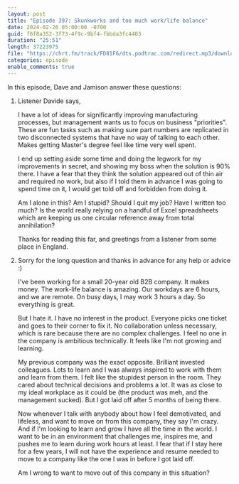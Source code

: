 ```yaml
---
layout: post
title: "Episode 397: Skunkworks and too much work/life balance"
date: 2024-02-26 05:00:00 -0700
guid: f6f8a352-3f73-4f9c-9bf4-fbbda3fc4403
duration: "25:51"
length: 37223975
file: "https://chrt.fm/track/FD81F6/dts.podtrac.com/redirect.mp3/download.softskills.audio/sse-397.mp3"
categories: episode
enable_comments: true
---
```


In this episode, Dave and Jamison answer these questions:

1. Listener Davide says,
   
   I have a lot of ideas for significantly improving manufacturing processes, but management wants us to focus on business "priorities". These are fun tasks such as making sure part numbers are replicated in two disconnected systems that have no way of talking to each other. Makes getting Master's degree feel like time very well spent.
   
   I end up setting aside some time and doing the legwork for my improvements in secret, and showing my boss when the solution is 90% there. I have a fear that they think the solution appeared out of thin air and required no work, but also if I told them in advance I was going to spend time on it, I would get told off and forbidden from doing it.
   
   Am I alone in this? Am I stupid? Should I quit my job? Have I written too much? Is the world really relying on a handful of Excel spreadsheets which are keeping us one circular reference away from total annihilation?
   
   Thanks for reading this far, and greetings from a listener from some place in England.

2. Sorry for the long question and thanks in advance for any help or advice :)
   
   I've been working for a small 20-year old B2B company. It makes money. The work-life balance is amazing. Our workdays are 6 hours, and we are remote. On busy days, I may work 3 hours a day. So everything is great.
   
   But I hate it. I have no interest in the product. Everyone picks one ticket and goes to their corner to fix it. No collaboration unless necessary, which is rare because there are no complex challenges. I feel no one in the company is ambitious technically. It feels like I'm not growing and learning.
   
   My previous company was the exact opposite. Brilliant invested colleagues. Lots to learn and I was always inspired to work with them and learn from them. I felt like the stupidest person in the room. They cared about technical decisions and problems a lot. It was as close to my ideal workplace as it could be (the product was meh, and the management sucked). But I got laid off after 5 months of being there.
   
   Now whenever I talk with anybody about how I feel demotivated, and lifeless, and want to move on from this company, they say I'm crazy. And if I'm looking to learn and grow I have all the time in the world. I want to be in an environment that challenges me, inspires me, and pushes me to learn during work hours at least. I fear that if I stay here for a few years, I will not have the experience and resume needed to move to a company like the one I was in before I got laid off.
   
   Am I wrong to want to move out of this company in this situation?
